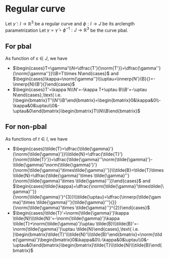 # Regular curve
Let $\tilde{\gamma}:I\to \mathbb{R}^{3}$ be a regular curve and $\phi:I \to J$ be its arclength parametrization
Let $\gamma=\tilde{\gamma}\circ \phi ^{-1}:J\to \mathbb{R}^{3}$ be the curve pbal.
## For pbal
As function of $s\in J$, we have
- $\begin{cases}T=\gamma'\\N=\dfrac{T'}{\norm{T'}}=\dfrac{\gamma''}{\norm{\gamma''}}\\B=T\times N\end{cases}$ and $\begin{cases}\kappa=\norm{\gamma''}\\\uptau=\innerp{N'}{B}{}=-\innerp{N}{B'}{}\end{cases}$
- $\begin{cases}T'=\kappa N\\N'=-\kappa T+\uptau B\\B'=-\uptau N\end{cases},\text{ i.e. }\begin{bmatrix}T'\\N'\\B'\end{bmatrix}=\begin{bmatrix}0&\kappa&0\\-\kappa&0&\uptau\\0&-\uptau&0\end{bmatrix}\begin{bmatrix}T\\N\\B\end{bmatrix}$
## For non-pbal
As functions of $t\in I$, we have
- $\begin{cases}\tilde{T}=\dfrac{\tilde{\gamma}'}{\norm{\tilde{\gamma}'}}\\\tilde{N}=\dfrac{\tilde{T}'}{\norm{\tilde{T}'}}=\dfrac{\tilde{\gamma}''\norm{\tilde{\gamma}'}-\tilde{\gamma}'\norm{\tilde{\gamma}'}'}{\norm{\tilde{\gamma}'\times\tilde{\gamma}''}}\\\tilde{B}=\tilde{T}\times \tilde{N}=\dfrac{\tilde{\gamma}'\times \tilde{\gamma}''}{\norm{\tilde{\gamma}'\times \tilde{\gamma}''}}\end{cases}$ and $\begin{cases}\tilde{\kappa}=\dfrac{\norm{\tilde{\gamma}'\times\tilde{\gamma}''}}{\norm{\tilde{\gamma}'}^{3}}\\\tilde{\uptau}=\dfrac{\innerp{\tilde{\gamma}'\times \tilde{\gamma}''}{\tilde{\gamma}'''}{}}{\norm{\tilde{\gamma}'\times \tilde{\gamma}''}^{2}}\end{cases}$
- $\begin{cases}\tilde{T}'=\norm{\tilde{\gamma}'}\kappa \tilde{N}\\\tilde{N}'=-\norm{\tilde{\gamma}'}\kappa \tilde{T}+\norm{\tilde{\gamma}'}\uptau \tilde{B}\\\tilde{B}'=-\norm{\tilde{\gamma}'}\uptau \tilde{N}\end{cases},\text{ i.e. }\begin{bmatrix}\tilde{T}'\\\tilde{N}'\\\tilde{B}'\end{bmatrix}=\norm{\tilde{\gamma}'}\begin{bmatrix}0&\kappa&0\\-\kappa&0&\uptau\\0&-\uptau&0\end{bmatrix}\begin{bmatrix}\tilde{T}\\\tilde{N}\\\tilde{B}\end{bmatrix}$
